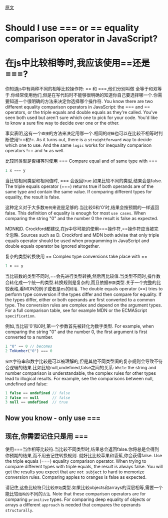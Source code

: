 [原文](https://bytearcher.com/articles/equality-comparison-operator-javascript/)

# Should I use === or == equality comparison operator in JavaScript?
# 在js中比较相等时,我应该使用==还是===?

你知道js中有两种不同的相等比较操作符: == 和 ===,他们分别叫做 全等于和双等于.你经常使用他们,但是在写代码时不能够很明确的知道你自己要选择哪一个.你需要知道一个很明确的方法来决定你选择哪个操作符.
You know there are two different equality comparison operators in JavaScript: the === and == operators, or the triple equals and double equals as they're called. You’ve seen both used but aren't sure which one to pick for your code. You'd like to know a sure fire way to decide over one or the other.

事实表明,这有一个`直接`的方法来决定用哪一个.相同的`逻辑`也可以在比较不相等时判断使用!==和!=.
As it turns out, there is a `straightforward` way to decide which one to use. And the same `logic` works for inequality comparison operators !== and != as well.

比较同类型是否相等时使用 ===
Compare equal and of same type with ===

```js
1 x === y
```

当比较相同类型和相同值时, === 会返回true.如果比较不同的类型,结果会是false.
The triple equals operator (===) returns true if both operands are of the same type and contain the same value. If comparing different types for equality, the result is false.

这种定义对于大多数`用例`来说是足够的.当比较0和'0'时,结果会按预期的一样返回false.
This definition of equality is enough for most `use cases`. When comparing the string "0" and the number 0 the result is false as expected.

MDN和D. Crockford都建议,在js中尽可能的使用===操作符,==操作符应当被完全忽略.
Sources such as D. Crockford and MDN both advise that only triple equals operator should be used when programming in JavaScript and double equals operator be ignored altogether.

复杂的类型转换使用 ==
Complex type conversions take place with ==

```js
1 x == y
```

当比较数的类型不同时,==会先进行类型转换,然后再比较值.当类型不同时,操作数会转化成一个统一的类型.转换规则是复杂的,而且依据`参数`类型.关于一个完整的比较表格,看MDN的例子或者是es的`标准`.
The double equals operator (==) tries to perform type conversion if the types differ and then compare for equality. If the types differ, either or both operands are first converted to a common type. The conversion rules are complex and depend on the argument types. For a full comparison table, see for example MDN or the ECMAScript `specification`.

例如,当比较'0'和0时,第一个参数首先被转化为数字类型.
For example, when comparing the string "0" and the number 0, the first argument is first converted to a number.

```js
1 "0" == 0 // becomes
2 ToNumber("0") === 0
```

`虽然`字符串和数字比较是可以被理解的,但是其他不同类型间的复杂规则会导致不符合逻辑的结果.比如比较null,undefined,false之间的关系:
`While` the string and number comparison is understandable, the complex rules for other types lead to illogical results. For example, see the comparisons between null, undefined and false:

```js
1 false == undefined // false
2 false == null      // false
3 null == undefined  // true
```

## Now you know - only use ===
## 现在,你需要记住只是用 ===
使用===当作相等比较符.当比较不同类型时,结果总会返回false.你将总是会得到你预期的结果,而不用去记住转换规则. 就好比比较苹果和香蕉,你会获得false.
Use the triple equals (===) equality comparison operator. When trying to compare different types with triple equals, the result is always false. You will get the results you expect that are `not subject` to hard to memorize conversion rules. Comparing apples to oranges is false as expected.

请记住,这些比较符只比较`原始`类型.如果比较objects和arrays的深层相等,需要一个能比较`结构的`不同的`方法`.
Note that these comparison operators are for comparing `primitive` types. For comparing deep equality of objects or arrays a different `approach` is needed that compares the operands `structurally`.